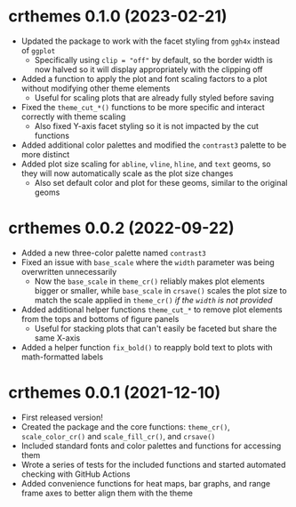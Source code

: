 # crthemes 0.1.0 (2023-02-21)

- Updated the package to work with the facet styling from `ggh4x` instead of `ggplot`
    - Specifically using `clip = "off"` by default, so the border width is now halved so it will display appropriately with the clipping off
- Added a function to apply the plot and font scaling factors to a plot without modifying other theme elements
    - Useful for scaling plots that are already fully styled before saving
- Fixed the `theme_cut_*()` functions to be more specific and interact correctly with theme scaling
    - Also fixed Y-axis facet styling so it is not impacted by the cut functions
- Added additional color palettes and modified the `contrast3` palette to be more distinct
- Added plot size scaling for `abline`, `vline`, `hline`, and `text` geoms, so they will now automatically scale as the plot size changes
    - Also set default color and plot for these geoms, similar to the original geoms

# crthemes 0.0.2 (2022-09-22)

- Added a new three-color palette named `contrast3`
- Fixed an issue with `base_scale` where the `width` parameter was being overwritten unnecessarily
    - Now the `base_scale` in `theme_cr()` reliably makes plot elements bigger or smaller, while `base_scale` in `crsave()` scales the plot size to match the scale applied in `theme_cr()` *if the `width` is not provided*
- Added additional helper functions `theme_cut_*` to remove plot elements from the tops and bottoms of figure panels
    - Useful for stacking plots that can't easily be faceted but share the same X-axis
- Added a helper function `fix_bold()` to reapply bold text to plots with math-formatted labels

# crthemes 0.0.1 (2021-12-10)

- First released version!
- Created the package and the core functions: `theme_cr()`, `scale_color_cr()` and `scale_fill_cr()`, and `crsave()`
- Included standard fonts and color palettes and functions for accessing them
- Wrote a series of tests for the included functions and started automated checking with GitHub Actions
- Added convenience functions for heat maps, bar graphs, and range frame axes to better align them with the theme
